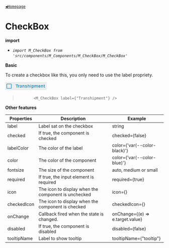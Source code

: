 [`◀️Homepage`](../../../README.md)

# **CheckBox** 


**import**
- *`import M_CheckBox from 'src/components/M_Components/M_CheckBox/M_CheckBox'`*

**Basic**

To create a checkbox like this, you only need to use the label propriety.

![Alt text](../../../public/README/images/Checkbox.png)
>            <M_CheckBox label={"Transhipment"} />

**Other features**

| Properties  | Description                                         | Example                          |
| ----------- | --------------------------------------------------- | -------------------------------- |
| label       | Label sat on the checkbox                           | string                           |
| checked     | If true, the component is checked                   | checked={false}                  |
| labelColor  | The color of the label                              | color={'var(--color-black)'}     |
| color       | The color of the component                          | color={'var(--color-blue)'}      |
| fontsize    | The size of the component                           | auto, medium or small            |
| required    | If true, the input element is required              | required={true}                  |
| icon        | The icon to display when the component is unchecked | icon={}                          |
| checkedIcon | The icon to display when the component is checked   | checkedIcon={}                   |
| onChange    | Callback fired when the state is changed.           | onChange={(e) => e.target.value} |
| disabled    | If true, the component is disabled                  | disabled={false}                 |
| tooltipName | Label to show tooltip                               | tooltipName={"tooltip"}          |